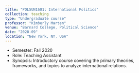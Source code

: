 ```yaml
---
title: "POLSUN1601: International Politics"
collection: teaching
type: "Undergraduate course"
professor: "Kimberly Marten" 
venue: "Barnard College, Political Science"
date: "2020-09"
location: "New York, NY, USA"
---
```

* Semester: Fall 2020
* Role: Teaching Assistant
* Synopsis: Introductory course covering the primary theories, frameworks, and topics to analyze international relations.
